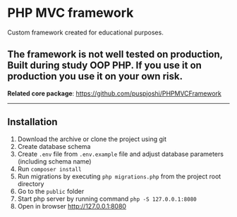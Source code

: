 # PHP MVC framework
Custom framework created for educational purposes.



## The framework is not well tested on production, Built during study OOP PHP. If you use it on production you use it on your own risk.
**Related core package**: https://github.com/puspjoshi/PHPMVCFramework

----
## Installation

1. Download the archive or clone the project using git
2. Create database schema
3. Create `.env` file from `.env.example` file and adjust database parameters (including schema name)
4. Run `composer install`
5. Run migrations by executing `php migrations.php` from the project root directory
6. Go to the `public` folder 
7. Start php server by running command `php -S 127.0.0.1:8080` 
8. Open in browser http://127.0.0.1:8080


